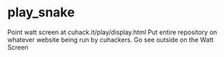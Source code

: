 # play_snake
Point watt screen at cuhack.it/play/display.html
Put entire repository on whatever website being run by cuhackers. 
Go see outside on the Watt Screen
